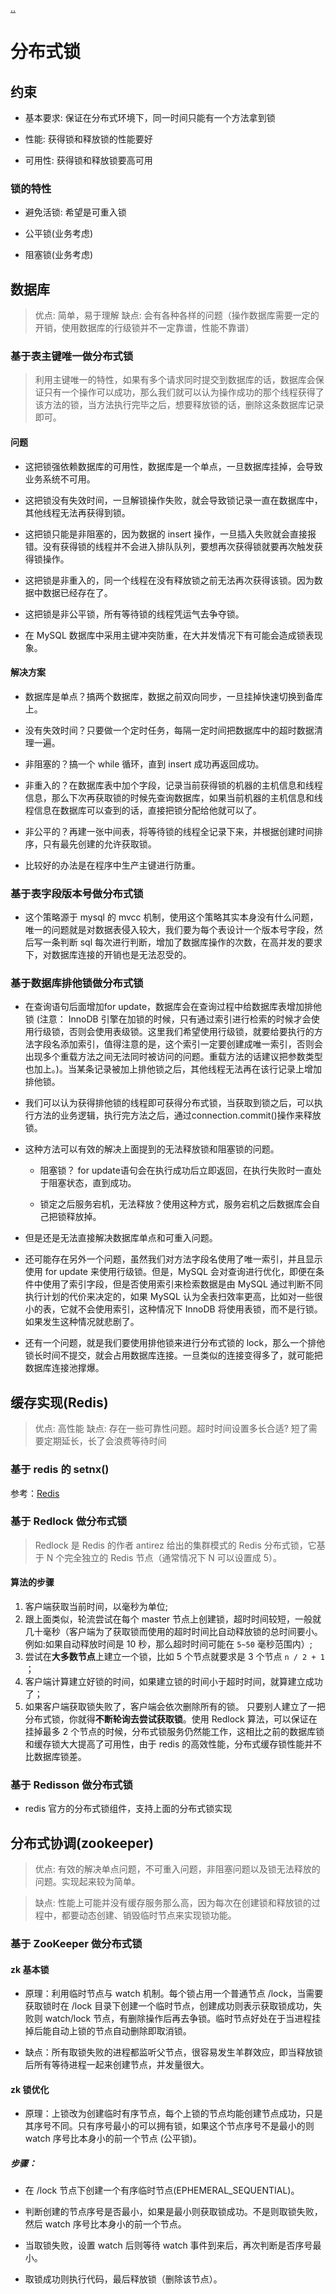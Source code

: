 [..](./../classic-architecture/index.md)
# 分布式锁

## 约束

- 基本要求: 保证在分布式环境下，同一时间只能有一个方法拿到锁

- 性能: 获得锁和释放锁的性能要好

- 可用性: 获得锁和释放锁要高可用

### 锁的特性

- 避免活锁: 希望是可重入锁

- 公平锁(业务考虑)

- 阻塞锁(业务考虑)

## 数据库

> 优点: 简单，易于理解
> 缺点: 会有各种各样的问题（操作数据库需要一定的开销，使用数据库的行级锁并不一定靠谱，性能不靠谱）

### 基于表主键唯一做分布式锁

> 利用主键唯一的特性，如果有多个请求同时提交到数据库的话，数据库会保证只有一个操作可以成功，那么我们就可以认为操作成功的那个线程获得了该方法的锁，当方法执行完毕之后，想要释放锁的话，删除这条数据库记录即可。

#### 问题

- 这把锁强依赖数据库的可用性，数据库是一个单点，一旦数据库挂掉，会导致业务系统不可用。

- 这把锁没有失效时间，一旦解锁操作失败，就会导致锁记录一直在数据库中，其他线程无法再获得到锁。

- 这把锁只能是非阻塞的，因为数据的 insert 操作，一旦插入失败就会直接报错。没有获得锁的线程并不会进入排队队列，要想再次获得锁就要再次触发获得锁操作。

- 这把锁是非重入的，同一个线程在没有释放锁之前无法再次获得该锁。因为数据中数据已经存在了。

- 这把锁是非公平锁，所有等待锁的线程凭运气去争夺锁。

- 在 MySQL 数据库中采用主键冲突防重，在大并发情况下有可能会造成锁表现象。

#### 解决方案

- 数据库是单点？搞两个数据库，数据之前双向同步，一旦挂掉快速切换到备库上。

- 没有失效时间？只要做一个定时任务，每隔一定时间把数据库中的超时数据清理一遍。

- 非阻塞的？搞一个 while 循环，直到 insert 成功再返回成功。

- 非重入的？在数据库表中加个字段，记录当前获得锁的机器的主机信息和线程信息，那么下次再获取锁的时候先查询数据库，如果当前机器的主机信息和线程信息在数据库可以查到的话，直接把锁分配给他就可以了。

- 非公平的？再建一张中间表，将等待锁的线程全记录下来，并根据创建时间排序，只有最先创建的允许获取锁。

- 比较好的办法是在程序中生产主键进行防重。

### 基于表字段版本号做分布式锁

- 这个策略源于 mysql 的 mvcc 机制，使用这个策略其实本身没有什么问题，唯一的问题就是对数据表侵入较大，我们要为每个表设计一个版本号字段，然后写一条判断 sql 每次进行判断，增加了数据库操作的次数，在高并发的要求下，对数据库连接的开销也是无法忍受的。

### 基于数据库排他锁做分布式锁

- 在查询语句后面增加for update，数据库会在查询过程中给数据库表增加排他锁 (注意： InnoDB 引擎在加锁的时候，只有通过索引进行检索的时候才会使用行级锁，否则会使用表级锁。这里我们希望使用行级锁，就要给要执行的方法字段名添加索引，值得注意的是，这个索引一定要创建成唯一索引，否则会出现多个重载方法之间无法同时被访问的问题。重载方法的话建议把参数类型也加上。)。当某条记录被加上排他锁之后，其他线程无法再在该行记录上增加排他锁。

- 我们可以认为获得排他锁的线程即可获得分布式锁，当获取到锁之后，可以执行方法的业务逻辑，执行完方法之后，通过connection.commit()操作来释放锁。

- 这种方法可以有效的解决上面提到的无法释放锁和阻塞锁的问题。

  - 阻塞锁？ for update语句会在执行成功后立即返回，在执行失败时一直处于阻塞状态，直到成功。

  - 锁定之后服务宕机，无法释放？使用这种方式，服务宕机之后数据库会自己把锁释放掉。

- 但是还是无法直接解决数据库单点和可重入问题。

- 还可能存在另外一个问题，虽然我们对方法字段名使用了唯一索引，并且显示使用 for update 来使用行级锁。但是，MySQL 会对查询进行优化，即便在条件中使用了索引字段，但是否使用索引来检索数据是由 MySQL 通过判断不同执行计划的代价来决定的，如果 MySQL 认为全表扫效率更高，比如对一些很小的表，它就不会使用索引，这种情况下 InnoDB 将使用表锁，而不是行锁。如果发生这种情况就悲剧了。

- 还有一个问题，就是我们要使用排他锁来进行分布式锁的 lock，那么一个排他锁长时间不提交，就会占用数据库连接。一旦类似的连接变得多了，就可能把数据库连接池撑爆。

## 缓存实现(Redis)

> 优点: 高性能
> 缺点: 存在一些可靠性问题。超时时间设置多长合适? 短了需要定期延长，长了会浪费等待时间

### 基于 redis 的 setnx()

参考：[Redis](./../../middleware/Redis.md)

### 基于 Redlock 做分布式锁

> Redlock 是 Redis 的作者 antirez 给出的集群模式的 Redis 分布式锁，它基于 N 个完全独立的 Redis 节点（通常情况下 N 可以设置成 5）。

#### 算法的步骤

1. 客户端获取当前时间，以毫秒为单位;
2. 跟上面类似，轮流尝试在每个 master 节点上创建锁，超时时间较短，一般就几十毫秒（客户端为了获取锁而使用的超时时间比自动释放锁的总时间要小。例如:如果自动释放时间是 10 秒，那么超时时间可能在 `5~50` 毫秒范围内）;
3. 尝试在**大多数节点**上建立一个锁，比如 5 个节点就要求是 3 个节点 `n / 2 + 1` ；
4. 客户端计算建立好锁的时间，如果建立锁的时间小于超时时间，就算建立成功了；
5. 如果客户端获取锁失败了，客户端会依次删除所有的锁。 只要别人建立了一把分布式锁，你就得**不断轮询去尝试获取锁**。使用 Redlock 算法，可以保证在挂掉最多 2 个节点的时候，分布式锁服务仍然能工作，这相比之前的数据库锁和缓存锁大大提高了可用性，由于 redis 的高效性能，分布式缓存锁性能并不比数据库锁差。

### 基于 Redisson 做分布式锁

- redis 官方的分布式锁组件，支持上面的分布式锁实现

## 分布式协调(zookeeper)

> 优点: 有效的解决单点问题，不可重入问题，非阻塞问题以及锁无法释放的问题。实现起来较为简单。

> 缺点: 性能上可能并没有缓存服务那么高，因为每次在创建锁和释放锁的过程中，都要动态创建、销毁临时节点来实现锁功能。

### 基于 ZooKeeper 做分布式锁

#### zk 基本锁

- 原理：利用临时节点与 watch 机制。每个锁占用一个普通节点 /lock，当需要获取锁时在 /lock 目录下创建一个临时节点，创建成功则表示获取锁成功，失败则 watch/lock 节点，有删除操作后再去争锁。临时节点好处在于当进程挂掉后能自动上锁的节点自动删除即取消锁。

- 缺点：所有取锁失败的进程都监听父节点，很容易发生羊群效应，即当释放锁后所有等待进程一起来创建节点，并发量很大。

#### zk 锁优化

- 原理：上锁改为创建临时有序节点，每个上锁的节点均能创建节点成功，只是其序号不同。只有序号最小的可以拥有锁，如果这个节点序号不是最小的则 watch 序号比本身小的前一个节点 (公平锁)。

##### 步骤：

- 在 /lock 节点下创建一个有序临时节点(EPHEMERAL_SEQUENTIAL)。

- 判断创建的节点序号是否最小，如果是最小则获取锁成功。不是则取锁失败，然后 watch 序号比本身小的前一个节点。

- 当取锁失败，设置 watch 后则等待 watch 事件到来后，再次判断是否序号最小。

- 取锁成功则执行代码，最后释放锁（删除该节点）。